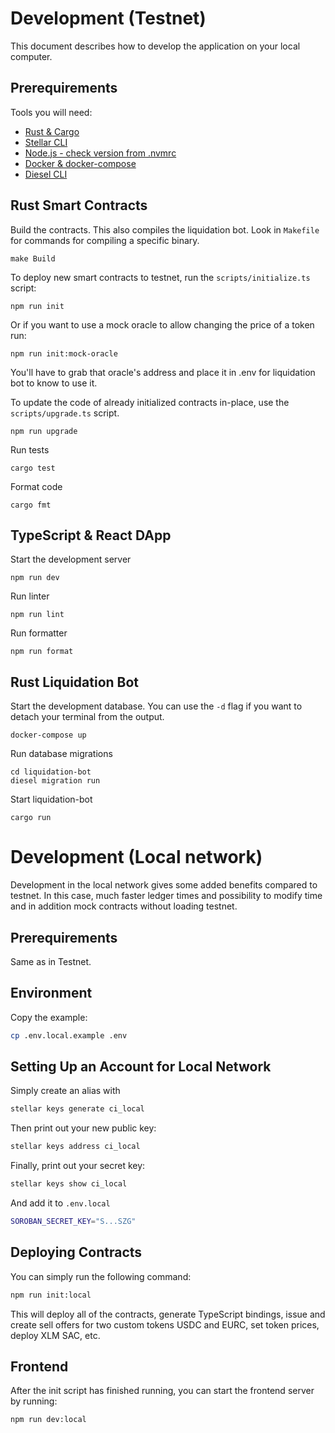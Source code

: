 # Development (Testnet)

This document describes how to develop the application on your local computer.

## Prerequirements

Tools you will need:

- [Rust & Cargo](https://www.rust-lang.org/learn/get-started)
- [Stellar CLI](https://developers.stellar.org/docs/tools/cli/install-cli)
- [Node.js - check version from .nvmrc](https://nodejs.org/en)
- [Docker & docker-compose](https://docs.docker.com/compose/install/)
- [Diesel CLI](https://diesel.rs/guides/getting-started#installing-diesel-cli)

## Rust Smart Contracts

Build the contracts. This also compiles the liquidation bot.
Look in `Makefile` for commands for compiling a specific binary.

```
make Build
```

To deploy new smart contracts to testnet, run the `scripts/initialize.ts` script:

```
npm run init
```

Or if you want to use a mock oracle to allow changing the price of a token run:
```
npm run init:mock-oracle
```
You'll have to grab that oracle's address and place it in .env for liquidation bot to know to use it.

To update the code of already initialized contracts in-place, use the `scripts/upgrade.ts` script.

```
npm run upgrade
```

Run tests

```
cargo test
```

Format code

```
cargo fmt
```

## TypeScript & React DApp

Start the development server

```
npm run dev
```

Run linter

```
npm run lint
```

Run formatter

```
npm run format
```

## Rust Liquidation Bot

Start the development database. You can use the `-d` flag if you want to detach your terminal from the output.

```
docker-compose up
```

Run database migrations

```
cd liquidation-bot
diesel migration run
```

Start liquidation-bot

```
cargo run
```

# Development (Local network)

Development in the local network gives some added benefits compared to testnet. In this case, much faster ledger times and possibility to modify time and in addition mock contracts without loading testnet.

## Prerequirements

Same as in Testnet.

## Environment

Copy the example:

```sh
cp .env.local.example .env
```

## Setting Up an Account for Local Network

Simply create an alias with

```sh
stellar keys generate ci_local
```

Then print out your new public key:

```sh
stellar keys address ci_local
```

Finally, print out your secret key:

```sh
stellar keys show ci_local
```

And add it to `.env.local`

```sh
SOROBAN_SECRET_KEY="S...SZG"
```

## Deploying Contracts

You can simply run the following command:

```sh
npm run init:local
```

This will deploy all of the contracts, generate TypeScript bindings, issue and create sell offers for two custom tokens USDC and EURC, set token prices, deploy XLM SAC, etc.

## Frontend

After the init script has finished running, you can start the frontend server by running:

```sh
npm run dev:local
```
